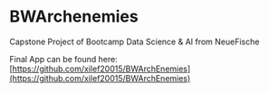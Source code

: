 # BWArchenemies
Capstone Project of Bootcamp Data Science &amp; AI from NeueFische

Final App can be found here: [https://github.com/xilef20015/BWArchEnemies](https://github.com/xilef20015/BWArchEnemies)
